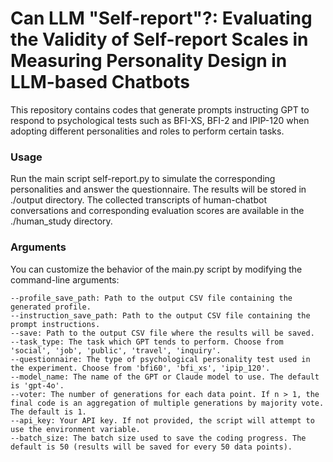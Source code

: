 # Can LLM "Self-report"?: Evaluating the Validity of Self-report Scales in Measuring Personality Design in LLM-based Chatbots
This repository contains codes that generate prompts instructing GPT to respond to psychological tests such as BFI-XS, BFI-2 and IPIP-120 when adopting different personalities and roles to perform certain tasks.

### Usage
Run the main script self-report.py to simulate the corresponding personalities and answer the questionnaire. The results will be stored in ./output directory. The collected transcripts of human-chatbot conversations and corresponding evaluation scores are available in the ./human_study directory.

### Arguments
You can customize the behavior of the main.py script by modifying the command-line arguments:
```
--profile_save_path: Path to the output CSV file containing the generated profile.
--instruction_save_path: Path to the output CSV file containing the prompt instructions.
--save: Path to the output CSV file where the results will be saved.
--task_type: The task which GPT tends to perform. Choose from 'social', 'job', 'public', 'travel', 'inquiry'.
--questionnaire: The type of psychological personality test used in the experiment. Choose from 'bfi60', 'bfi_xs', 'ipip_120'.
--model_name: The name of the GPT or Claude model to use. The default is 'gpt-4o'.
--voter: The number of generations for each data point. If n > 1, the final code is an aggregation of multiple generations by majority vote. The default is 1.
--api_key: Your API key. If not provided, the script will attempt to use the environment variable.
--batch_size: The batch size used to save the coding progress. The default is 50 (results will be saved for every 50 data points).
```
